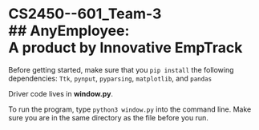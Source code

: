 # CS2450--601_Team-3 </br>## AnyEmployee:<br/>A product by Innovative EmpTrack
Before getting started, make sure that you `pip install` the following dependencies: `Ttk`, `pynput`, `pyparsing`, `matplotlib`, and `pandas`

Driver code lives in **window.py**.

To run the program, type `python3 window.py` into the command line. Make sure you are in the same directory as the file before you run.

